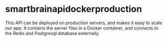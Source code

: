 # smartbrainapidockerproduction

This API can be deployed on production servers, and makes it easy to scale our app.
It contains the server files in a Docker container, and connects to the Redis and Postgresql database externally.
